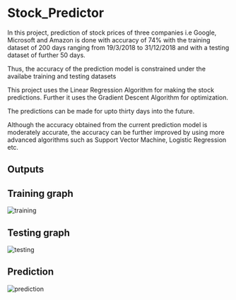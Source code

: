 # Stock_Predictor
In this project, prediction of stock prices of three companies i.e Google, Microsoft and
Amazon is done with accuracy of 74% with the training dataset of 200 days ranging from
19/3/2018 to 31/12/2018 and with a testing dataset of further 50 days.

Thus, the accuracy of the prediction model is constrained under the availabe training and
testing datasets

This project uses the Linear Regression Algorithm  for making the stock predictions. Further it uses the Gradient Descent Algorithm for optimization.

The predictions can be made for upto thirty days into the
future.

Although the accuracy obtained from the current prediction model is moderately
accurate, the accuracy can be further improved by using more advanced algorithms such
as Support Vector Machine, Logistic Regression etc.

## Outputs
 ## Training graph
 ![training](https://github.com/Deshram/Stock_Predictor/blob/master/training.PNG)
 
 ## Testing graph
 ![testing](https://github.com/Deshram/Stock_Predictor/blob/master/testing.PNG)
 
 ## Prediction
 ![prediction](https://github.com/Deshram/Stock_Predictor/blob/master/prediction.PNG)
